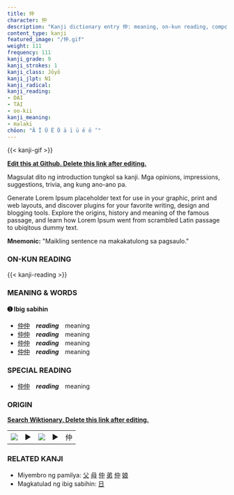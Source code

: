 ```yaml
---
title: 仲
character: 仲
description: "Kanji dictionary entry 仲: meaning, on-kun reading, compounds, origin, related kanji"
content_type: kanji
featured_image: "/仲.gif"
weight: 111
frequency: 111
kanji_grade: 9
kanji_strokes: 1
kanji_class: Jōyō
kanji_jlpt: N1
kanji_radical: 
kanji_reading: 
- DAI
- TAI
- oo-kii
kanji_meaning:
- malaki
chōon: "Ā Ī Ū Ē Ō ā ī ū ē ō ’"
---
```

[//]: # (Don't edit the line below. Kanji animated GIF code is automatically generated.)
{{< kanji-gif >}}

[//]: # (Edit below this line.)

**[Edit this at Github. Delete this link after editing.](https://github.com/tim0g/tim/tree/main/content/kanji/仲/index.md)**

Magsulat dito ng introduction tungkol sa kanji. Mga opinions, impressions, suggestions, trivia, ang kung ano-ano pa.

Generate Lorem Ipsum placeholder text for use in your graphic, print and web layouts, and discover plugins for your favorite writing, design and blogging tools. Explore the origins, history and meaning of the famous passage, and learn how Lorem Ipsum went from scrambled Latin passage to ubiqitous dummy text.
 
**Mnemonic:** "Maikling sentence na makakatulong sa pagsaulo."

### ON-KUN READING

[//]: # (Don't edit the line below. ON-KUN READING code is automatically generated.)
{{< kanji-reading >}}

### MEANING & WORDS

#### ➊ **Ibig sabihin**
  - [仲](../仲)[仲](../仲)　***reading***　meaning
  - [仲](../仲)[仲](../仲)　***reading***　meaning
  - [仲](../仲)[仲](../仲)　***reading***　meaning
  - [仲](../仲)[仲](../仲)　***reading***　meaning

### SPECIAL READING
  - [仲](../仲)[仲](../仲)　***reading***　meaning

### ORIGIN

**[Search Wiktionary. Delete this link after editing.](https://wiktionary.org/wiki/仲)**
<table class="kanji-table"><tr><td>
<img src="60px-仲-bronze.svg.png">
</td><td>▶</td><td>
<img src="60px-仲-oracle.svg.png">
</td><td>▶</td>
<td class="kanji-origin">仲</td>
</tr></table>

### RELATED KANJI
- Miyembro ng pamilya: [父](../父) [母](../母) [仲](../仲) [弟](../弟) [仲](../仲) [娘](../娘)
- Magkatulad ng ibig sabihin: [日](../日)
